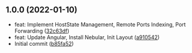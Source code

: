 ## 1.0.0 (2022-01-10)

* feat: Implement HostState Management, Remote Ports Indexing, Port Forwarding ([32c63df](https://github.com/tansanrao/youssh/commit/32c63df))
* feat: Update Angular, Install Nebular, Init Layout ([a910542](https://github.com/tansanrao/youssh/commit/a910542))
* Initial commit ([b85fa52](https://github.com/tansanrao/youssh/commit/b85fa52))



